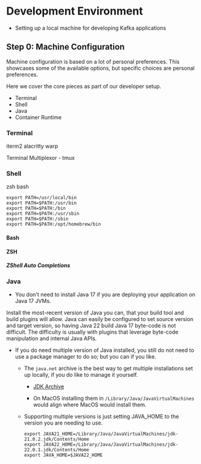 # Development Environment

* Setting up a local machine for developing Kafka applications

## Step 0: Machine Configuration

Machine configuration is based on a lot of personal preferences. This showcases some of the available options, but
specific choices are personal preferences.

Here we cover the core pieces as part of our developer setup.

* Terminal
* Shell
* Java
* Container Runtime

### Terminal

iterm2
alacritty
warp

Terminal Multiplexor - tmux

### Shell

zsh
bash

```
export PATH=/usr/local/bin
export PATH=$PATH:/usr/bin
export PATH=$PATH:/bin
export PATH=$PATH:/usr/sbin
export PATH=$PATH:/sbin
export PATH=$PATH:/opt/homebrew/bin
```

#### Bash

#### ZSH

##### ZShell Auto Completions

### Java

* You don't need to install Java 17 if you are deploying your application on Java 17 JVMs.

Install the most-recent version of Java you can, that your build tool and build plugins will allow. 
Java can easily be configured to set source version and target version, so having Java 22 build Java 17 byte-code is not difficult.
The difficulty is usually with plugins that leverage byte-code manipulation and internal Java APIs.

* If you do need multiple version of Java installed, you still do not need to use a package manager to do so; but you can if you like.

  * The `java.net` archive is the best way to get multiple installations set up locally, if you do like to manage it yourself.

    * [JDK Archive](https://jdk.java.net/archive/)
    
    * On MacOS installing them in `/Library/Java/JavaVirtualMachines` would align where MacOS would install them.

  * Supporting multiple versions is just setting JAVA_HOME to the version you are needing to use.
  
    ``` 
    export JAVA21_HOME=/Library/Java/JavaVirtualMachines/jdk-21.0.2.jdk/Contents/Home
    export JAVA22_HOME=/Library/Java/JavaVirtualMachines/jdk-22.0.1.jdk/Contents/Home
    export JAVA_HOME=$JAVA22_HOME
    ```
